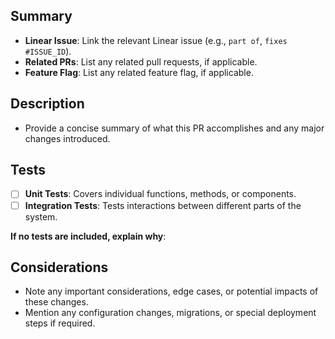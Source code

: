 ## Summary

- **Linear Issue**: Link the relevant Linear issue (e.g., `part of`, `fixes #ISSUE_ID`).
- **Related PRs**: List any related pull requests, if applicable.
- **Feature Flag**: List any related feature flag, if applicable.

## Description

- Provide a concise summary of what this PR accomplishes and any major changes introduced.

## Tests

- [ ] **Unit Tests**: Covers individual functions, methods, or components.
- [ ] **Integration Tests**: Tests interactions between different parts of the system.

**If no tests are included, explain why**:

## Considerations

- Note any important considerations, edge cases, or potential impacts of these changes.
- Mention any configuration changes, migrations, or special deployment steps if required.

